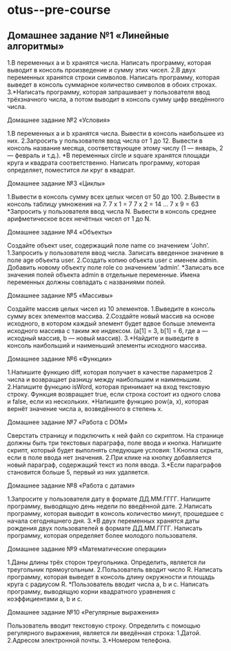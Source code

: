 # otus--pre-course
<h2>Домашнее задание №1 «Линейные алгоритмы»</h2>

1.В переменных a и b хранятся числа. Написать программу, которая выводит в консоль произведение и сумму этих чисел.
2.В двух переменных хранятся строки символов. Написать программу, которая выведет в консоль суммарное количество символов в обоих строках.
3.*Написать программу, которая запрашивает у пользователя ввод трёхзначного числа, а потом выводит в консоль сумму цифр введённого числа.

Домашнее задание №2 «Условия»

1.В переменных a и b хранятся числа. Вывести в консоль наибольшее из них.
2.Запросить у пользователя ввод числа от 1 до 12. Вывести в консоль название месяца, соответствующее этому числу (1 — январь, 2 — февраль и т.д.).
*В переменных circle и square хранятся площади круга и квадрата соответственно. Написать программу, которая определяет, поместится ли круг в квадрат.

Домашнее задание №3 «Циклы»

1.Вывести в консоль сумму всех целых чисел от 50 до 100.
2.Вывести в консоль таблицу умножения на 7.
7 x 1 = 7
7 x 2 = 14
…
7 x 9 = 63
*Запросить у пользователя ввод числа N. Вывести в
консоль среднее арифметическое всех нечётных
чисел от 1 до N.

Домашнее задание №4 «Объекты»

Создайте объект user, содержащий поле name со значением ‘John’.
1.Запросить у пользователя ввод числа. Записать введенное значение в поле age объекта user.
2.Создать копию объекта user с именем admin. Добавить новому объекту поле role со значением ‘admin’.
*Записать все значения полей объекта admin в отдельные переменные. Имена переменных должны совпадать с названиями полей.

Домашнее задание №5 «Массивы»

Создайте массив целых чисел из 10 элементов.
1.Выведите в консоль сумму всех элементов массива.
2.Создайте новый массив на основе исходного, в котором каждый элемент будет вдвое больше элемента исходного массива с таким же индексом. (a[1] = 3, b[1] = 6, где a — исходный массив, b — новый массив).
3.*Найдите и выведите в консоль наибольший и наименьший элементы исходного массива.

Домашнее задание №6 «Функции»

1.Напишите функцию diff, которая получает в качестве параметров 2 числа и возвращает разницу между наибольшим и наименьшим.
2.Напишите функцию isWord, которая принимает на вход текстовую строку. Функция возвращает true, если строка состоит из одного слова и false, если из нескольких.
*Напишите функцию pow(a, x), которая вернёт значение числа a, возведённого в степень x.

Домашнее задание №7 «Работа с DOM»

Сверстать страницу и подключить к ней файл со скриптом. На странице должны быть три текстовых параграфа, поле ввода и кнопка. Напишите скрипт, который будет выполнять следующие условия:
1.Кнопка скрыта, если в поле ввода нет значения.
2.При клике на кнопку добавляется новый параграф, содержащий текст из поля ввода.
3.*Если параграфов становится больше 5, первый из них удаляется.

Домашнее задание №8 «Работа с датами»

1.Запросите у пользователя дату в формате ДД.ММ.ГГГГ. Напишите программу, выводящую день недели по введённой дате.
2.Написать программу, которая выводит в консоль количество минут, прошедшее с начала сегодняшнего дня.
3.*В двух переменных хранятся даты рождения двух пользователей в формате ДД.ММ.ГГГГ. Написать программу, которая определяет более молодого пользователя.

Домашнее задание №9 «Математические операции»

1.Даны длины трёх сторон треугольника. Определить, является ли треугольник прямоугольным.
2.Пользователь вводит число R. Написать программу, которая выведет в консоль длину окружности и площадь круга с радиусом R.
*Пользователь вводит числа a, b и c. Написать программу, выводящую корни квадратного уравнения с коэффициентами a, b и c.

Домашнее задание №10 «Регулярные выражения»

Пользователь вводит текстовую строку. Определить с помощью регулярного выражения, является ли введённая строка:
1.Датой.
2.Адресом электронной почты.
3.*Номером телефона.
